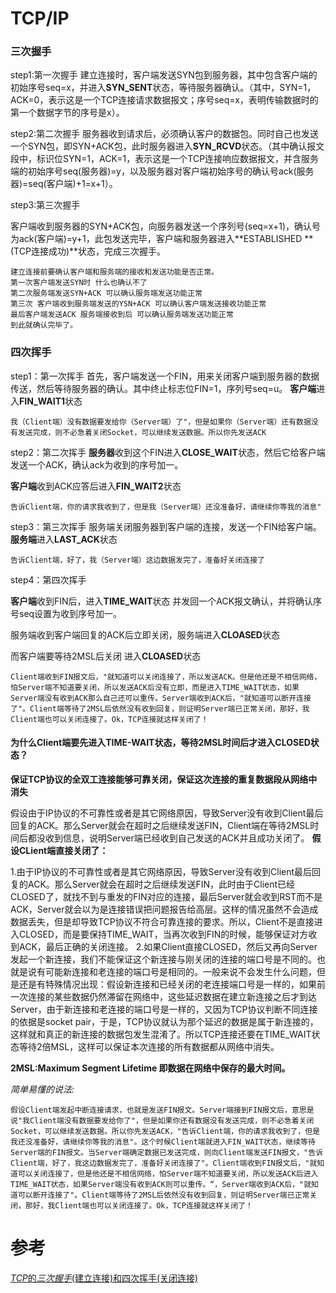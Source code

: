 # TCP/IP

### 三次握手

step1:第一次握手
建立连接时，客户端发送SYN包到服务器，其中包含客户端的初始序号seq=x，并进入**SYN_SENT**状态，等待服务器确认。（其中，SYN=1，ACK=0，表示这是一个TCP连接请求数据报文；序号seq=x，表明传输数据时的第一个数据字节的序号是x）。

step2:第二次握手
服务器收到请求后，必须确认客户的数据包。同时自己也发送一个SYN包，即SYN+ACK包，此时服务器进入**SYN_RCVD**状态。（其中确认报文段中，标识位SYN=1，ACK=1，表示这是一个TCP连接响应数据报文，并含服务端的初始序号seq(服务器)=y，以及服务器对客户端初始序号的确认号ack(服务器)=seq(客户端)+1=x+1）。

step3:第三次握手

客户端收到服务器的SYN+ACK包，向服务器发送一个序列号(seq=x+1)，确认号为ack(客户端)=y+1，此包发送完毕，客户端和服务器进入**ESTABLISHED **(TCP连接成功)**状态，完成三次握手。

```
建立连接前要确认客户端和服务端的接收和发送功能是否正常。
第一次客户端发送SYN时 什么也确认不了
第二次服务端发送SYN+ACK 可以确认服务端发送功能正常
第三次 客户端收到服务端发送的YSN+ACK 可以确认客户端发送接收功能正常
最后客户端发送ACK 服务端接收到后 可以确认服务端发送功能正常
到此就确认完毕了。
```

### 四次挥手

step1：第一次挥手
首先，客户端发送一个FIN，用来关闭客户端到服务器的数据传送，然后等待服务器的确认。其中终止标志位FIN=1，序列号seq=u。 **客户端**进入**FIN_WAIT1**状态

```
我（Client端）没有数据要发给你（Server端）了"，但是如果你（Server端）还有数据没有发送完成，则不必急着关闭Socket，可以继续发送数据。所以你先发送ACK
```

step2：第二次挥手
**服务器**收到这个FIN进入**CLOSE_WAIT**状态，然后它给客户端发送一个ACK，确认ack为收到的序号加一。

**客户端**收到ACK应答后进入**FIN_WAIT2**状态

```
告诉Client端，你的请求我收到了，但是我（Server端）还没准备好，请继续你等我的消息"
```

step3：第三次挥手
服务端关闭服务器到客户端的连接，发送一个FIN给客户端。**服务端**进入**LAST_ACK**状态

```
告诉Client端，好了，我（Server端）这边数据发完了，准备好关闭连接了
```

step4：第四次挥手

**客户端**收到FIN后，进入**TIME_WAIT**状态	并发回一个ACK报文确认，并将确认序号seq设置为收到序号加一。

服务端收到客户端回复的ACK后立即关闭，服务端进入**CLOASED**状态

而客户端要等待2MSL后关闭 进入**CLOASED**状态

```
Client端收到FIN报文后，"就知道可以关闭连接了，所以发送ACK。但是他还是不相信网络，怕Server端不知道要关闭，所以发送ACK后没有立即，而是进入TIME_WAIT状态，如果Server端没有收到ACK那么自己还可以重传。Server端收到ACK后，"就知道可以断开连接了"。Client端等待了2MSL后依然没有收到回复，则证明Server端已正常关闭，那好，我Client端也可以关闭连接了。Ok，TCP连接就这样关闭了！
```

#### 为什么Client端要先进入TIME-WAIT状态，等待2MSL时间后才进入CLOSED状态？

**保证TCP协议的全双工连接能够可靠关闭，保证这次连接的重复数据段从网络中消失**

假设由于IP协议的不可靠性或者是其它网络原因，导致Server没有收到Client最后回复的ACK。那么Server就会在超时之后继续发送FIN，Client端在等待2MSL时间后都没收到信息，说明Server端已经收到自己发送的ACK并且成功关闭了。
**假设CLient端直接关闭了：**

​	1.由于IP协议的不可靠性或者是其它网络原因，导致Server没有收到Client最后回复的ACK。那么Server就会在超时之后继续发送FIN，此时由于Client已经CLOSED了，就找不到与重发的FIN对应的连接，最后Server就会收到RST而不是ACK，Server就会以为是连接错误把问题报告给高层。这样的情况虽然不会造成数据丢失，但是却导致TCP协议不符合可靠连接的要求。所以，Client不是直接进入CLOSED，而是要保持TIME_WAIT，当再次收到FIN的时候，能够保证对方收到ACK，最后正确的关闭连接。
	2.如果Client直接CLOSED，然后又再向Server发起一个新连接，我们不能保证这个新连接与刚关闭的连接的端口号是不同的。也就是说有可能新连接和老连接的端口号是相同的。一般来说不会发生什么问题，但是还是有特殊情况出现：假设新连接和已经关闭的老连接端口号是一样的，如果前一次连接的某些数据仍然滞留在网络中，这些延迟数据在建立新连接之后才到达Server，由于新连接和老连接的端口号是一样的，又因为TCP协议判断不同连接的依据是socket pair，于是，TCP协议就认为那个延迟的数据是属于新连接的，这样就和真正的新连接的数据包发生混淆了。所以TCP连接还要在TIME_WAIT状态等待2倍MSL，这样可以保证本次连接的所有数据都从网络中消失。

**2MSL:Maximum Segment Lifetime 即数据在网络中保存的最大时间。**

*简单易懂的说法:*

```
假设Client端发起中断连接请求，也就是发送FIN报文。Server端接到FIN报文后，意思是说"我Client端没有数据要发给你了"，但是如果你还有数据没有发送完成，则不必急着关闭Socket，可以继续发送数据。所以你先发送ACK，"告诉Client端，你的请求我收到了，但是我还没准备好，请继续你等我的消息"。这个时候Client端就进入FIN_WAIT状态，继续等待Server端的FIN报文。当Server端确定数据已发送完成，则向Client端发送FIN报文，"告诉Client端，好了，我这边数据发完了，准备好关闭连接了"。Client端收到FIN报文后，"就知道可以关闭连接了，但是他还是不相信网络，怕Server端不知道要关闭，所以发送ACK后进入TIME_WAIT状态，如果Server端没有收到ACK则可以重传。“，Server端收到ACK后，"就知道可以断开连接了"。Client端等待了2MSL后依然没有收到回复，则证明Server端已正常关闭，那好，我Client端也可以关闭连接了。Ok，TCP连接就这样关闭了！
```



# 参考

[*TCP*的*三次握手*(建立连接)和四次挥手(关闭连接)](https://www.baidu.com/link?url=_mlor11BLttd1jmMU4k9OP0gqcjNKhZQ9fJuvbMOhkuH9-lVeB-y3VIVK1neZURi_tmR3rg1lj2lfgvvGhTV-q&wd=&eqid=d0144c250007b69c000000035bfdfafc)